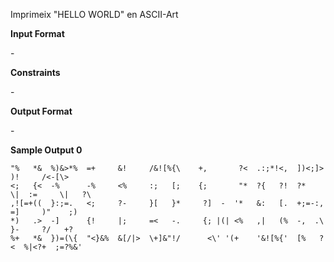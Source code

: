 Imprimeix "HELLO WORLD" en ASCII-Art

**Input Format**

\-

**Constraints**

\-

**Output Format**

\-

**Sample Output 0**

    "%   *&  %)&>*%  =+     &!     /&![%{\    +,       ?<  .:;*!<,  ])<;]>   )!     /<-[\>
    <;   {<  -%      -%     <%     :;   [;    {;       "*  ?{   ?!  ?*   \|  :=     \|   ?\
    ,![=+((  }:;=.   <;     ?-     }[   }*     ?]  -  '*   &:   [.  +;=-:,   =]     )"    ;)
    *)   .>  -]      {!     |;     =<   -.     {; |(| <%   ,|   (%  -,  .\   }-     ?/   +?
    %+   *&  })=(\{  "<}&%  &[/|>  \+]&"!/      <\' '(+    '&![%{'  [%   ?<  %|<?+  ;=?%&'

